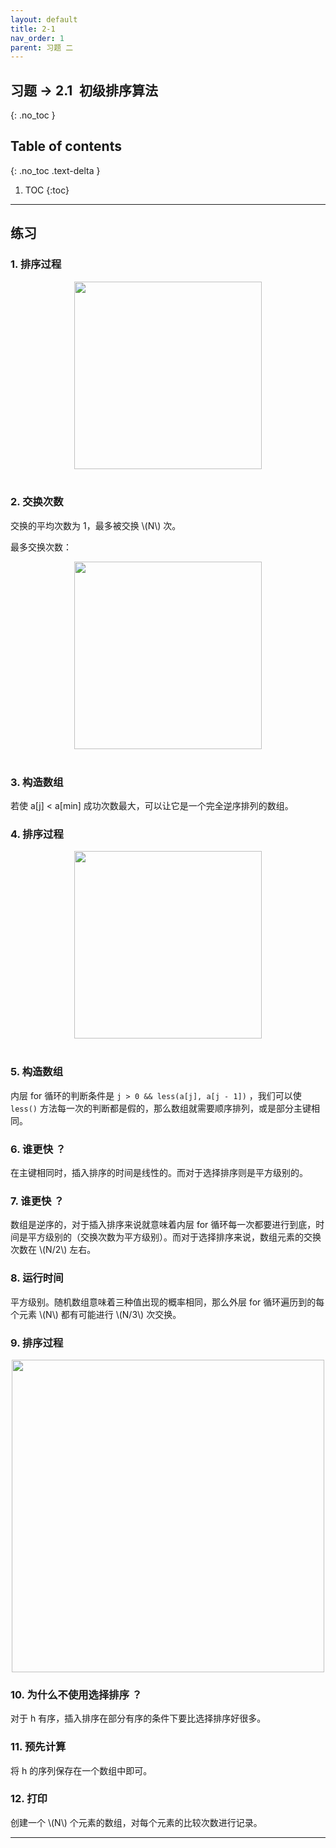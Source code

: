 ```yaml
---
layout: default
title: 2-1
nav_order: 1
parent: 习题 二
---
```


## 习题 -> 2.1&ensp;初级排序算法
{: .no_toc }

## Table of contents
{: .no_toc .text-delta }

1. TOC
{:toc}

---

## 练习

### 1. 排序过程

<div style="text-align: center;">
  <img src="http://foyoodo.oss-cn-beijing.aliyuncs.com/image_src/algs4/2.1/selection-2.1.1.png" width="300" />
</div>

<br />

### 2. 交换次数

交换的平均次数为 1，最多被交换 \\(N\\) 次。

最多交换次数：

<div style="text-align: center;">
  <img src="http://foyoodo.oss-cn-beijing.aliyuncs.com/image_src/algs4/2.1/selection-max.png" width="300" />
</div>

<br />

### 3. 构造数组

若使 a[j] < a[min] 成功次数最大，可以让它是一个完全逆序排列的数组。

### 4. 排序过程

<div style="text-align: center;">
  <img src="http://foyoodo.oss-cn-beijing.aliyuncs.com/image_src/algs4/2.1/insertion-2.1.4.png" width="300" />
</div>

<br />

### 5. 构造数组

内层 for 循环的判断条件是 `j > 0 && less(a[j], a[j - 1])` ，我们可以使 `less()` 方法每一次的判断都是假的，那么数组就需要顺序排列，或是部分主键相同。

### 6. 谁更快 ？

在主键相同时，插入排序的时间是线性的。而对于选择排序则是平方级别的。

### 7. 谁更快 ？

数组是逆序的，对于插入排序来说就意味着内层 for 循环每一次都要进行到底，时间是平方级别的（交换次数为平方级别）。而对于选择排序来说，数组元素的交换次数在 \\(N/2\\) 左右。

### 8. 运行时间

平方级别。随机数组意味着三种值出现的概率相同，那么外层 for 循环遍历到的每个元素 \\(N\\) 都有可能进行 \\(N/3\\) 次交换。

### 9. 排序过程

<div style="text-align: center;">
  <img src="http://foyoodo.oss-cn-beijing.aliyuncs.com/image_src/algs4/2.1/shell-2.1.9.png" width="500" />
</div>

### 10. 为什么不使用选择排序 ？

对于 h 有序，插入排序在部分有序的条件下要比选择排序好很多。

### 11. 预先计算

将 h 的序列保存在一个数组中即可。

### 12. 打印

创建一个 \\(N\\) 个元素的数组，对每个元素的比较次数进行记录。

---
